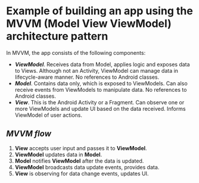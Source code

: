 # Example of building an app using the MVVM (Model View ViewModel) architecture pattern

In MVVM, the app consists of the following components:

* **_ViewModel_**. Receives data from Model, applies logic and exposes data to Views. Although not
an Activity, ViewModel can manage data in lifecycle-aware manner. No references to Android classes.
* **_Model_**. Contains data only, which is exposed to ViewModels. Can also receive events from
ViewModels to manipulate data. No references to Android classes.
* **_View_**. This is the Android Activity or a Fragment. Can observe one or more ViewModels and
update UI based on the data received. Informs ViewModel of user actions.

## _MVVM flow_

1. **View** accepts user input and passes it to **ViewModel**.
2. **ViewModel** updates data in **Model**.
3. **Model** notifies **ViewModel** after the data is updated.
4. **ViewModel** broadcasts data update events, provides data.
5. **View** is observing for data change events, updates UI.